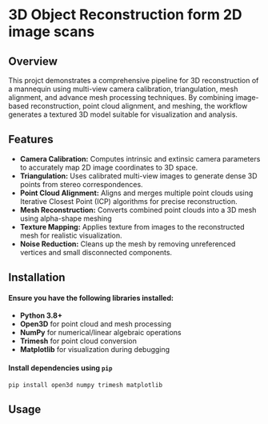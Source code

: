 # 3D Object Reconstruction form 2D image scans
## Overview
This projct demonstrates a comprehensive pipeline for 3D reconstruction of a mannequin using multi-view camera calibration, triangulation, mesh alignment, and advance mesh processing techniques. By combining image-based reconstruction, point cloud alignment, and meshing, the workflow generates a textured 3D model suitable for visualization and analysis.

## Features
- **Camera Calibration:** Computes intrinsic and extinsic camera parameters to accurately map 2D image coordinates to 3D space.
- **Triangulation:** Uses calibrated multi-view images to generate dense 3D points from stereo correspondences.
- **Point Cloud Alignment:** Aligns and merges multiple point clouds using Iterative Closest Point (ICP) algorithms for precise reconstruction.
- **Mesh Reconstruction:** Converts combined point clouds into a 3D mesh using alpha-shape meshing
- **Texture Mapping:** Applies texture from images to the reconstructed mesh for realistic visualization.
- **Noise Reduction:** Cleans up the mesh by removing unreferenced vertices and small disconnected components.


## Installation
#### Ensure you have the following libraries installed:
- **Python 3.8+**
- **Open3D** for point cloud and mesh processing
- **NumPy** for numerical/linear algebraic operations
- **Trimesh** for point cloud conversion
- **Matplotlib** for visualization during debugging

#### Install dependencies using ```pip```
```pip install open3d numpy trimesh matplotlib```

## Usage

